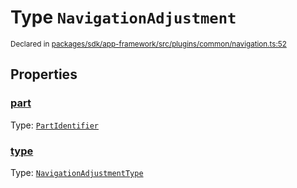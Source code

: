 # Type `NavigationAdjustment`
<sub>Declared in [packages/sdk/app-framework/src/plugins/common/navigation.ts:52](https://github.com/dxos/dxos/blob/7194736719/packages/sdk/app-framework/src/plugins/common/navigation.ts#L52)</sub>




## Properties
### [part](https://github.com/dxos/dxos/blob/7194736719/packages/sdk/app-framework/src/plugins/common/navigation.ts#L52)
Type: <code>[PartIdentifier](/api/@dxos/app-framework/types/PartIdentifier)</code>




### [type](https://github.com/dxos/dxos/blob/7194736719/packages/sdk/app-framework/src/plugins/common/navigation.ts#L52)
Type: <code>[NavigationAdjustmentType](/api/@dxos/app-framework/types/NavigationAdjustmentType)</code>





